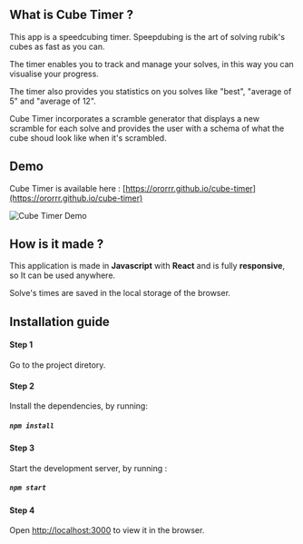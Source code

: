 
## What is Cube Timer ?

This app is a speedcubing timer. Speepdubing is the art of solving rubik's cubes as fast as you can.

The timer enables you to track and manage your solves, in this way you can visualise your progress.

The timer also provides you statistics on you solves like "best", "average of 5" and "average of 12".

Cube Timer incorporates a scramble generator that displays a new scramble for each solve and provides the user with a schema of what the cube shoud look like when it's scrambled.


## Demo

Cube Timer is available here : [https://ororrr.github.io/cube-timer](https://ororrr.github.io/cube-timer)

![Cube Timer Demo](./cube-timer-demo.gif "Demo Cube Timer")


## How is it made ?

This application is made in **Javascript** with **React** and is fully **responsive**, so It can be used anywhere.

Solve's times are saved in the local storage of the browser.


## Installation guide

#### Step 1
Go to the project diretory.

#### Step 2
Install the dependencies, by running:
##### `npm install`

#### Step 3
Start the development server, by running : 
##### `npm start`

#### Step 4
Open [http://localhost:3000](http://localhost:3000) to view it in the browser.
